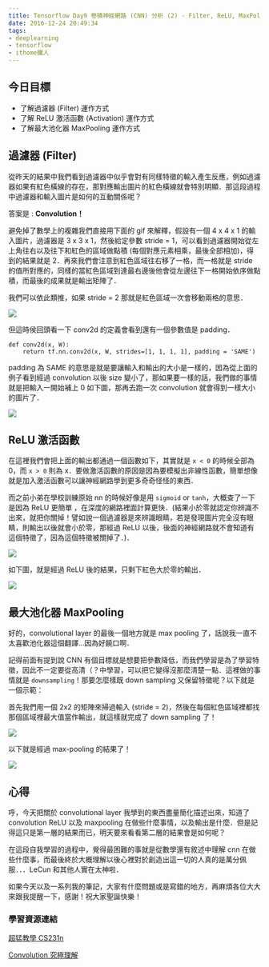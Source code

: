 ```yaml
---
title: Tensorflow Day9 卷積神經網路 (CNN) 分析 (2) - Filter, ReLU, MaxPolling
date: 2016-12-24 20:49:34
tags:
- deeplearning
- tensorflow
- ithome鐵人
---
```


## 今日目標

* 了解過濾器 (Filter) 運作方式
* 了解 ReLU 激活函數 (Activation) 運作方式
* 了解最大池化器 MaxPooling 運作方式

## 過濾器 (Filter)

從昨天的結果中我們看到過濾器中似乎會對有同樣特徵的輸入產生反應，例如過濾器如果有紅色橫線的存在，那對應輸出圖片的紅色橫線就會特別明顯．那這段過程中過濾器和輸入圖片是如何的互動關係呢？

答案是 : **Convolution！**

避免掉了數學上的複雜我們直接用下面的 gif 來解釋，假設有一個 4 x 4 x 1 的輸入圖片，過濾器是 3 x 3 x 1，然後給定參數 stride = 1，可以看到過濾器開始從左上角往右以及往下和紅色的區域做點積 (每個對應元素相乘，最後全部相加)，得到的結果就是 2．再來我們會注意到紅色區域往右移了一格，而一格就是 stride 的值所對應的，同樣的當紅色區域到達最右邊後他會從左邊往下一格開始依序做點積，而最後的成果就是輸出矩陣了．

我們可以依此類推，如果 stride = 2 那就是紅色區域一次會移動兩格的意思．

![](http://imgur.com/8XHiO5I.gif)



但這時侯回頭看一下 conv2d 的定義會看到還有一個參數值是 padding．

```pthon
def conv2d(x, W):
    return tf.nn.conv2d(x, W, strides=[1, 1, 1, 1], padding = 'SAME')
```

padding 為 SAME 的意思是就是要讓輸入和輸出的大小是一樣的，因為從上面的例子看到經過 convolution 以後 size 變小了，那如果要一樣的話，我們做的事情就是把輸入一開始補上 0 如下圖，那再去跑一次 convolution 就會得到一樣大小的圖片了．

![](http://imgur.com/qch3liz.jpg)

## ReLU 激活函數

在這裡我們會把上面的輸出都通過一個函數如下，其實就是 `x < 0` 的時候全部為 0，而 `x > 0` 則為 x．要做激活函數的原因是因為要模擬出非線性函數，簡單想像就是加入激活函數可以讓神經網路學到更多奇奇怪怪的東西．

而之前小弟在學校訓練原始 nn 的時候好像是用 `sigmoid` or `tanh`，大概查了一下是因為 ReLU 更簡單 ，在深度的網路裡面計算更快．(結果小於零就認定你辨識不出來，就把你關掉！譬如說一個過濾器是來辨識眼睛，若是發現圖片完全沒有眼睛，則輸出以後就會小於零，那經過 ReLU 以後，後面的神經網路就不會知道有這個特徵了，因為這個特徵被關掉了．)．

![](http://cs231n.github.io/assets/nn1/relu.jpeg)

如下圖，就是經過 ReLU 後的結果，只剩下紅色大於零的輸出．

![](http://imgur.com/89OTxR2.jpg)

## 最大池化器 MaxPooling

好的，convolutional layer 的最後一個地方就是 max pooling 了，話說我一直不太喜歡池化器這個翻譯...因為好饒口啊．

記得前面有提到說 CNN 有個目標就是想要把參數降低，而我們學習是為了學習特徵，因此不一定要從高清（？中學習，可以把它變得沒那麼清楚一點．這裡做的事情就是 `downsampling`！那要怎麼樣既 down sampling 又保留特徵呢？以下就是一個示範：

首先我們用一個 2x2 的矩陣來掃過輸入 (stride = 2)，然後在每個紅色區域裡都找那個區域裡最大值當作輸出，就這樣就完成了 down sampling 了！

![](http://imgur.com/MxuEsSo.gif)

以下就是經過 max-pooling 的結果了！

![](http://imgur.com/403IOhD.jpg)

## 心得

呼，今天把關於 convolutional layer 我學到的東西盡量簡化描述出來，知道了 convolution ReLU 以及 maxpooling 在做些什麼事情，以及輸出是什麼．但是記得這只是第一層的結果而已，明天要來看看第二層的結果會是如何呢？

在這段自我學習的過程中，覺得最困難的事就是從數學還有敘述中理解 cnn 在做些什麼事，而最後終於大概理解以後心裡對於創造出這一切的人真的是萬分佩服．．．LeCun 和其他人實在太神啦．

如果今天以及一系列我的筆記，大家有什麼問題或是寫錯的地方，再麻煩各位大大來跟我提醒一下，感謝！祝大家聖誕快樂！

### 學習資源連結

[超猛教學 CS231n](http://cs231n.github.io/convolutional-networks/)

[Convolution 究極理解](http://colah.github.io/posts/2014-07-Understanding-Convolutions/)